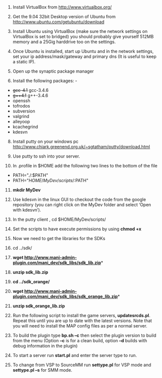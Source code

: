 1.   Install VirtualBox from http://www.virtualbox.org/

2.   Get the 9.04 32bit Desktop version of Ubuntu from http://www.ubuntu.com/getubuntu/download

3.   Install Ubuntu using VirtualBox (make sure the network settings on VirtualBox is set to bridged) you should probably give yourself 512MB memory and a 25Gig harddrive too on the settings.

4.   Once Ubuntu is installed, start up Ubuntu and in the network settings, set your ip address/mask/gateway and primary dns (It is useful to keep a static IP).

5.   Open up the synaptic package manager

7.   Install the following packages: -

  * ~~gcc-4.1~~ gcc-3.4.6
  * ~~g++4.1~~ g++-3.4.6
  * openssh
  * tofrodos
  * subversion
  * valgrind
  * alleyoop
  * kcachegrind
  * kdesvn

8.   Install putty on your windows pc http://www.chiark.greenend.org.uk/~sgtatham/putty/download.html

9.   Use putty to ssh into your server.

10.   In .profile in $HOME add the following two lines to the bottom of the file

  * PATH="./:$PATH"
  * PATH="$HOME/MyDev/scripts/:$PATH"

11.   **mkdir MyDev**

12.   Use kdesvn in the linux GUI to checkout the code from the google repository (you can right click on the MyDev folder and select ‘Open with kdesvn’).

13.   In the putty client , cd $HOME/MyDev/scripts/

14.   Set the scripts to have execute permissions by using **chmod +x**

15.   Now we need to get the libraries for the SDKs

16.   cd ../sdk/

17.   **wget http://www.mani-admin-plugin.com/mani_dev/sdk_libs/sdk_lib.zip***

18.   **unzip sdk\_lib.zip**

19.   **cd ../sdk\_orange/**

20.   **wget http://www.mani-admin-plugin.com/mani_dev/sdk_libs/sdk_orange_lib.zip***

21.   **unzip sdk\_orange\_lib.zip**

22.   Run the following script to install the game servers, **updatesrcds.pl**. Repeat this until you are up to date with the latest versions. Note that you will need to install the MAP config files as per a normal server.

23.   To build the plugin type **bp.sh –c** then select the plugin version to build from the menu (Option **–c** is for a clean build, option **–d** builds with debug information in the plugin)

24.   To start a server run **start.pl** and enter the server type to run.

25.   To change from VSP to SourceMM run **settype.pl** for VSP mode and **settype.pl –s** for SMM mode.